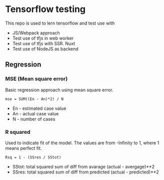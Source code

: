 # Tensorflow testing

This repo is used to lern tensorflow and test use with

- JS/Webpack approach
- Test use of tfjs in web worker
- Test use of tfjs with SSR. Nuxt
- Test use of NodeJS as backend

## Regression

### MSE (Mean square error)

Basic regression approach using mean square error.

`mse = SUM((En - An)*2) / N`

- En - estimated case value
- An - actual case value
- N - number of cases

### R squared

Used to indicate fit of the model. The values are from -Infinity to 1, where 1 means perfect fit.

`Rsq = 1 - (SSres / SStot)`

- SStot: total squared sum of diff from avarage (actual - avergage)\*\*2
- SSres: total squared sum of diff from predicted (actual - predicted)\*\*2

